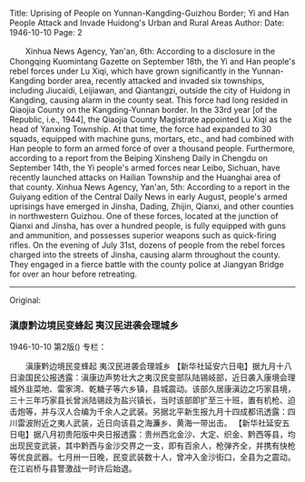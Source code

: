 Title: Uprising of People on Yunnan-Kangding-Guizhou Border; Yi and Han People Attack and Invade Huidong's Urban and Rural Areas
Author: 
Date: 1946-10-10
Page: 2

　　Xinhua News Agency, Yan'an, 6th: According to a disclosure in the Chongqing Kuomintang Gazette on September 18th, the Yi and Han people's rebel forces under Lu Xiqi, which have grown significantly in the Yunnan-Kangding border area, recently attacked and invaded six townships, including Jiucaidi, Leijiawan, and Qiantangzi, outside the city of Huidong in Kangding, causing alarm in the county seat. This force had long resided in Qiaojia County on the Kangding-Yunnan border. In the 33rd year [of the Republic, i.e., 1944], the Qiaojia County Magistrate appointed Lu Xiqi as the head of Yanxing Township. At that time, the force had expanded to 30 squads, equipped with machine guns, mortars, etc., and had combined with Han people to form an armed force of over a thousand people. Furthermore, according to a report from the Beiping Xinsheng Daily in Chengdu on September 14th, the Yi people's armed forces near Leibo, Sichuan, have recently launched attacks on Hailian Township and the Huanghai area of that county.
    Xinhua News Agency, Yan'an, 5th: According to a report in the Guiyang edition of the Central Daily News in early August, people's armed uprisings have emerged in Jinsha, Dading, Zhijin, Qianxi, and other counties in northwestern Guizhou. One of these forces, located at the junction of Qianxi and Jinsha, has over a hundred people, is fully equipped with guns and ammunition, and possesses superior weapons such as quick-firing rifles. On the evening of July 31st, dozens of people from the rebel forces charged into the streets of Jinsha, causing alarm throughout the county. They engaged in a fierce battle with the county police at Jiangyan Bridge for over an hour before retreating.



<hr /> 

Original: 


### 滇康黔边境民变蜂起  夷汉民进袭会理城乡

1946-10-10
第2版()
专栏：

　　滇康黔边境民变蜂起
    夷汉民进袭会理城乡
    【新华社延安六日电】据九月十八日渝国民公报透露：滇康边声势壮大之夷汉民变部队陆锡岐部，近日袭入康境会理城外韭菜地、雷家湾、乾糖子等六乡镇，县城震动。该部久居康滇边之巧家县境，三十三年巧家县长曾派陆锡歧为盐兴镇长，当时该部即扩至三十班，置有机枪、迫击炮等，并与汉人合编为千余人之武装。另据北平新生报九月十四成都讯透露：四川雷波附近之夷人武装，近日向该县之海濂乡、黄海一带出击。
    【新华社延安五日电】据八月初贵阳版中央日报透露：贵州西北金沙、大定、织金、黔西等县，均出现民变武装，其中黔西与金沙交界之一支，即有百余人，枪弹齐全，并携有快枪等优良武器。七月卅一日晚，民变武装数十人，曾冲入金沙街口，全县为之震动。在江岩桥与县警激战一时许后始退。
